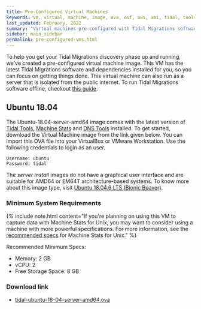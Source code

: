 ```yaml
---
title: Pre-Configured Virtual Machines
keywords: vm, virtual, machine, image, ova, ovf, aws, ami, tidal, tools
last_updated: February, 2022
summary: "Virtual machines pre-configured with Tidal Migrations software"
sidebar: main_sidebar
permalink: pre-configured-vms.html
---
```


To help you get your Tidal Migrations discovery phase up and running, we've created a pre-configured virtual machine image. This VM has the latest Tidal Migrations software and dependencies installed for you, so you can focus on getting things done.
This virtual machine can also run as a server that is isolated from the public internet. To run Tidal Migrations software offline, checkout [this guide](https://guides.tidalmg.com/tidal-offline.html).

## Ubuntu 18.04

The Ubuntu-18.04-server-amd64 image comes with the latest version of [Tidal Tools](https://tidalmigrations.com/tidal-tools/), [Machine Stats](https://pypi.org/project/machine-stats/) and [DNS Tools](https://dnstools.ninja/) installed. To get started, download the Virtual Machine image from the link given below. You can import this OVA file into your VirtualBox or VMware Workstation. Use the following credentials to login as an user.

```
Username: ubuntu
Password: tidal
```

The _server install_ images do not have a graphical user interface and are suitable for AMD64 or EM64T architecture-based systems. To know more about this image type, visit [Ubuntu 18.04.6 LTS (Bionic Beaver)](https://cdimage.ubuntu.com/ubuntu/releases/18.04.6/release/).

### Minimum System Requirements

{% include note.html content="If you're planning on using this VM to capture data with Machine Stats for Unix, you may want to consider using a machine with more powerful specifications. For more information, see the [recommended specs](https://guides.tidalmg.com/machine_stats.html#recommended-specs) for Machine Stats for Unix." %}

Recommended Minimum Specs:
- Memory: 2 GB
- vCPU: 2
- Free Storage Space: 8 GB

### Download link

- [tidal-ubuntu-18-04-server-amd64.ova](https://d2ny8m13pxxvfx.cloudfront.net/tidal-ubuntu-18-04-server-amd64.ova)
